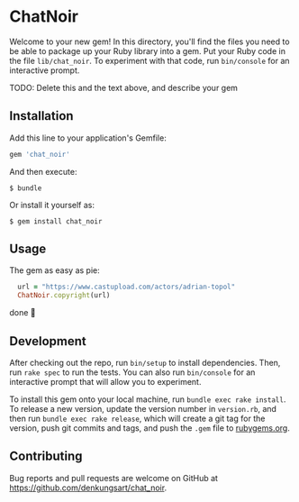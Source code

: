 # ChatNoir

Welcome to your new gem! In this directory, you'll find the files you need to be able to package up your Ruby library into a gem. Put your Ruby code in the file `lib/chat_noir`. To experiment with that code, run `bin/console` for an interactive prompt.

TODO: Delete this and the text above, and describe your gem

## Installation

Add this line to your application's Gemfile:

```ruby
gem 'chat_noir'
```

And then execute:

    $ bundle

Or install it yourself as:

    $ gem install chat_noir

## Usage

The gem as easy as pie:
```ruby
  url = "https://www.castupload.com/actors/adrian-topol"
  ChatNoir.copyright(url)
```

done 🧐

## Development

After checking out the repo, run `bin/setup` to install dependencies. Then, run `rake spec` to run the tests. You can also run `bin/console` for an interactive prompt that will allow you to experiment.

To install this gem onto your local machine, run `bundle exec rake install`. To release a new version, update the version number in `version.rb`, and then run `bundle exec rake release`, which will create a git tag for the version, push git commits and tags, and push the `.gem` file to [rubygems.org](https://rubygems.org).

## Contributing

Bug reports and pull requests are welcome on GitHub at https://github.com/denkungsart/chat_noir.

